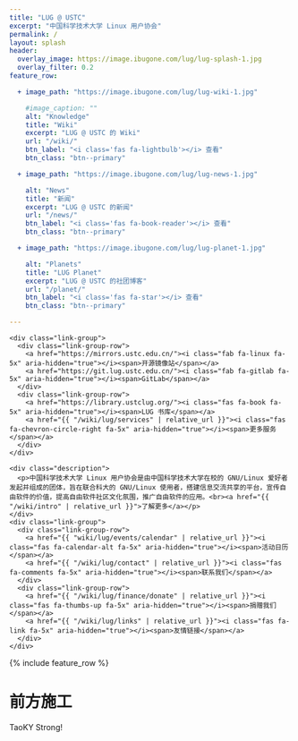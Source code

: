 ```yaml
---
title: "LUG @ USTC"
excerpt: "中国科学技术大学 Linux 用户协会"
permalink: /
layout: splash
header:
  overlay_image: https://image.ibugone.com/lug/lug-splash-1.jpg
  overlay_filter: 0.2
feature_row:

  + image_path: "https://image.ibugone.com/lug/lug-wiki-1.jpg"

    #image_caption: ""
    alt: "Knowledge"
    title: "Wiki"
    excerpt: "LUG @ USTC 的 Wiki"
    url: "/wiki/"
    btn_label: "<i class='fas fa-lightbulb'></i> 查看"
    btn_class: "btn--primary"

  + image_path: "https://image.ibugone.com/lug/lug-news-1.jpg"

    alt: "News"
    title: "新闻"
    excerpt: "LUG @ USTC 的新闻"
    url: "/news/"
    btn_label: "<i class='fas fa-book-reader'></i> 查看"
    btn_class: "btn--primary"

  + image_path: "https://image.ibugone.com/lug/lug-planet-1.jpg"

    alt: "Planets"
    title: "LUG Planet"
    excerpt: "LUG @ USTC 的社团博客"
    url: "/planet/"
    btn_label: "<i class='fas fa-star'></i> 查看"
    btn_class: "btn--primary"

---
```


<nav class="lug-nav">
  <div class="nav-left">

    <div class="link-group">
      <div class="link-group-row">
        <a href="https://mirrors.ustc.edu.cn/"><i class="fab fa-linux fa-5x" aria-hidden="true"></i><span>开源镜像站</span></a>
        <a href="https://git.lug.ustc.edu.cn/"><i class="fab fa-gitlab fa-5x" aria-hidden="true"></i><span>GitLab</span></a>
      </div>
      <div class="link-group-row">
        <a href="https://library.ustclug.org/"><i class="fas fa-book fa-5x" aria-hidden="true"></i><span>LUG 书库</span></a>
        <a href="{{ "/wiki/lug/services" | relative_url }}"><i class="fas fa-chevron-circle-right fa-5x" aria-hidden="true"></i><span>更多服务</span></a>
      </div>
    </div>

  </div>
  <div class="nav-right">

    <div class="description">
      <p>中国科学技术大学 Linux 用户协会是由中国科学技术大学在校的 GNU/Linux 爱好者发起并组成的团体，旨在联合科大的 GNU/Linux 使用者，搭建信息交流共享的平台，宣传自由软件的价值，提高自由软件社区文化氛围，推广自由软件的应用。<br><a href="{{ "/wiki/intro" | relative_url }}">了解更多</a></p>
    </div>
    <div class="link-group">
      <div class="link-group-row">
        <a href="{{ "wiki/lug/events/calendar" | relative_url }}"><i class="fas fa-calendar-alt fa-5x" aria-hidden="true"></i><span>活动日历</span></a>
        <a href="{{ "/wiki/lug/contact" | relative_url }}"><i class="fas fa-comments fa-5x" aria-hidden="true"></i><span>联系我们</span></a>
      </div>
      <div class="link-group-row">
        <a href="{{ "/wiki/lug/finance/donate" | relative_url }}"><i class="fas fa-thumbs-up fa-5x" aria-hidden="true"></i><span>捐赠我们</span></a>
        <a href="{{ "/wiki/lug/links" | relative_url }}"><i class="fas fa-link fa-5x" aria-hidden="true"></i><span>友情链接</span></a>
      </div>
    </div>

  </div>
</nav>

{% include feature_row %}

# 前方施工

TaoKY Strong!
